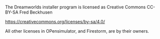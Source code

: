 The Dreamworlds installer program is licensed as Creative Commons CC-BY-SA Fred Beckhusen

https://creativecommons.org/licenses/by-sa/4.0/

All other licenses in OPensimulator, and Firestorm, are by their owners.
